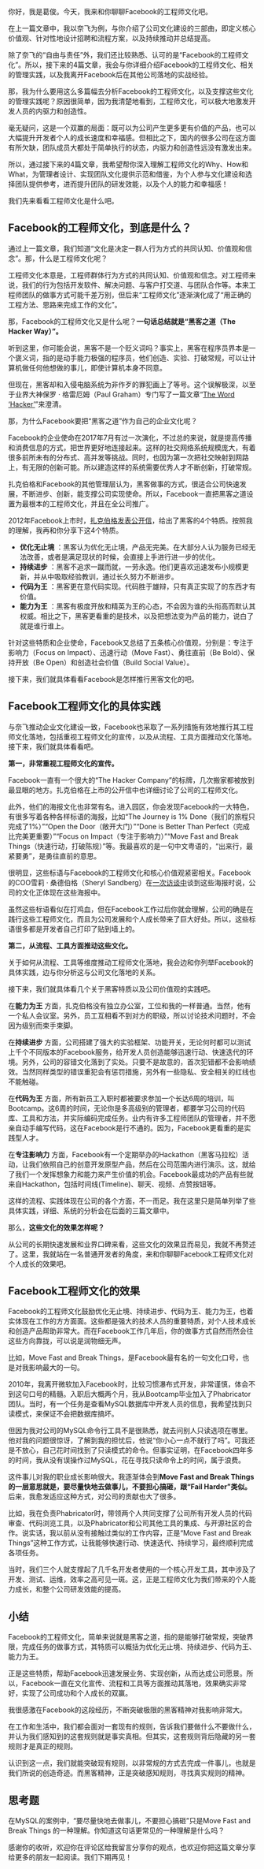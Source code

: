 你好，我是葛俊。今天，我来和你聊聊Facebook的工程师文化吧。

在上一篇文章中，我以奈飞为例，与你介绍了公司文化建设的三部曲，即定义核心价值观、针对性地设计招聘和流程方案，以及持续推动并总结提高。

除了奈飞的“自由与责任”外，我们还比较熟悉、认可的是“Facebook的工程师文化”。所以，接下来的4篇文章，我会与你详细介绍Facebook的工程师文化、相关的管理实践，以及我离开Facebook后在其他公司落地的实战经验。

那，我为什么要用这么多篇幅去分析Facebook的工程师文化，以及支撑这些文化的管理实践呢？原因很简单，因为我清楚地看到，工程师文化，可以极大地激发开发人员的内驱力和创造性。

毫无疑问，这是一个双赢的局面：既可以为公司产生更多更有价值的产品，也可以大幅提升开发者个人的成长速度和幸福感。但相比之下，国内的很多公司在这方面有所欠缺，团队成员大都处于简单执行的状态，内驱力和创造性远没有激发出来。

所以，通过接下来的4篇文章，我希望帮你深入理解工程师文化的Why、How和What，为管理者设计、实现团队文化提供示范和借鉴，为个人参与文化建设和选择团队提供参考，进而提升团队的研发效能，以及个人的能力和幸福感！

我们先来看看工程师文化是什么吧。

## Facebook的工程师文化，到底是什么？

通过上一篇文章，我们知道“文化是决定一群人行为方式的共同认知、价值观和信念”。那，什么是工程师文化呢？

工程师文化本意是，工程师群体行为方式的共同认知、价值观和信念。对工程师来说，我们的行为包括开发软件、解决问题、与客户打交道、与团队合作等。本来工程师团队的做事方式可能千差万别，但后来“工程师文化”逐渐演化成了“用正确的工程方法、思路来完成工作的文化”。

那，Facebook的工程师文化又是什么呢？**一句话总结就是“黑客之道（The Hacker Way）”。** 

听到这里，你可能会说，黑客不是一个贬义词吗？事实上，黑客在程序员界本是一个褒义词，指的是动手能力极强的程序员，他们创造、实验、打破常规，可以让计算机做任何他想做的事儿，即使计算机本身不同意。

但现在，黑客却和入侵电脑系统为非作歹的罪犯画上了等号。这个误解极深，以至于业界大神保罗 · 格雷厄姆（Paul Graham）专门写了一篇文章“[The Word ‘Hacker’][The Word _Hacker]”来澄清。

那，为什么Facebook要把“黑客之道”作为自己的企业文化呢？

Facebook的企业使命在2017年7月有过一次演化，不过总的来说，就是提高传播和消费信息的方式，把世界更好地连接起来。这样的社交网络系统规模庞大，有着很多前所未有的分布式、高并发等挑战。同时，也因为第一次把社交映射到网路上，有无限的创新可能。所以建造这样的系统需要优秀人才不断创新，打破常规。

扎克伯格和Facebook的其他管理层认为，黑客做事的方式，很适合公司快速发展，不断进步、创新，能支撑公司实现使命。所以，Facebook一直把黑客之道设置为最根本的工程师文化，并且在全公司推广。

2012年Facebook上市时，[扎克伯格发表公开信][Link 1]，给出了黑客的4个特质。按照我的理解，我再和你分享下这4个特质。

 *  **优化无止境** ：黑客认为优化无止境，产品无完美。在大部分人认为服务已经无法改善，或者是满足现状的时候，会直接上手进行进一步的优化。
 *  **持续进步** ：黑客不追求一蹴而就，一劳永逸。他们更喜欢迅速发布小规模更新，并从中吸取经验教训，通过长久努力不断进步。
 *  **代码为王** ：黑客更在意代码实现。代码胜于雄辩，只有真正实现了的东西才有价值。
 *  **能力为王** ：黑客有极度开放和精英为王的心态，不会因为谁的头衔高而默认其权威。相比之下，黑客更看重的是技术，以及把想法变为产品的能力，说白了就是谁行谁上。

针对这些特质和企业使命，Facebook又总结了五条核心价值观，分别是：专注于影响力（Focus on Impact）、迅速行动（Move Fast）、勇往直前（Be Bold）、保持开放（Be Open）和创造社会价值（Build Social Value）。

接下来，我们就具体看看Facebook是怎样推行黑客文化的吧。

## Facebook工程师文化的具体实践

与奈飞推动企业文化建设一致，Facebook也采取了一系列措施有效地推行其工程师文化落地，包括重视工程师文化的宣传，以及从流程、工具方面推动文化落地。接下来，我们就具体看看吧。

**第一，非常重视工程师文化的宣传。** 

Facebook一直有一个很大的“The Hacker Company”的标牌，几次搬家都被放到最显眼的地方。扎克伯格在上市的公开信中也详细讨论了公司的工程师文化。

此外，他们的海报文化也非常有名。进入园区，你会发现Facebook的一大特色，有很多写着各种各样标语的海报，比如“The Journey is 1% Done（我们的旅程只完成了1%）”“Open the Door（敞开大门）”“Done is Better Than Perfect（完成比完美更重要）”“Focus on Impact（专注于影响力）”“Move Fast and Break Things（快速行动，打破陈规）”等。我最喜欢的是一句中文粤语的，“出来行，最紧要勇”，是勇往直前的意思。

很明显，这些标语与Facebook的工程师文化和核心价值观紧密相关。Facebook的COO雪莉 · 桑德伯格（Sheryl Sandberg）在[一次访谈中][Link 2]谈到这些海报时说，公司的文化正体现在这些海报中。

虽然这些标语看似在打鸡血，但在Facebook工作过后你就会理解，公司的确是在践行这些工程师文化，而且为公司发展和个人成长带来了巨大好处。所以，这些标语很多都是开发者自己打印了贴到墙上的。

**第二，从流程、工具方面推动这些文化。** 

关于如何从流程、工具等维度推动工程师文化落地，我会边和你列举Facebook的具体实践，边与你分析这与公司文化落地的关系。

接下来，我们就具体看几个关于黑客特质以及公司价值观的实践吧。

在**能力为王** 方面，扎克伯格没有独立办公室，工位和我的一样普通。当然，他有一个私人会议室。另外，员工互相看不到对方的职级，所以讨论技术问题时，不会因为级别而束手束脚。

在**持续进步** 方面，公司搭建了强大的实验框架、功能开关，无论何时都可以测试上千个不同版本的Facebook服务，给开发人员创造能够迅速行动、快速迭代的环境。另外，公司的容错文化落到了实处。只要不是故意的，首次犯错都不会影响绩效。当然同样类型的错误重犯会有惩罚措施，另外有一些隐私、安全相关的红线也不能触碰。

在**代码为王** 方面，所有新员工入职时都被要求参加一个长达6周的培训，叫Bootcamp。这6周的时间，无论你是多高级别的管理者，都要学习公司的代码库、工具和方法，并实际编码完成任务。业内有许多工程师团队的管理者，并不愿亲自动手编写代码，这在Facebook是行不通的。因为，Facebook更看重的是实践型人才。

在**专注影响力** 方面，Facebook有一个定期举办的Hackathon（黑客马拉松）活动，让我们依照自己的创意开发原型产品，然后在公司范围内进行演示。这，就给了我们一个发挥想象力和能力来产生价值的机会。Facebook最成功的产品有些就来自Hackathon，包括时间线(Timeline)、聊天、视频、点赞按钮等。

这样的流程、实践体现在公司的各个方面，不一而足。我在这里只是简单列举了些具体实践，详细、系统的分析会在后面的三篇文章中。

那么，**这些文化的效果怎样呢？** 

从公司的长期快速发展和业界口碑来看，这些文化的效果显而易见，我就不再赘述了。这里，我就站在一名普通开发者的角度，来和你聊聊Facebook工程师文化对个人成长的效果吧。

## Facebook工程师文化的效果

Facebook的工程师文化鼓励优化无止境、持续进步、代码为王、能力为王，也着实体现在工作的方方面面。这些都是强大的技术人员的重要特质，对个人技术成长和创造产品帮助非常大。而在Facebook工作几年后，你的做事方式自然而然会往这些方向靠拢，可以说是润物细无声。

比如，Move Fast and Break Things，是Facebook最有名的一句文化口号，也是对我影响最大的一句。

2010年，我离开微软加入Facebook时，比较习惯瀑布式开发，非常谨慎，体会不到这句口号的精髓。入职后大概两个月，我从Bootcamp毕业加入了Phabricator团队。当时，有一个任务是查看MySQL数据库中开发人员的信息，我希望找到只读模式，来保证不会把数据库搞坏。

但因为我对公司的MySQL命令行工具不是很熟悉，就去问别人只读选项在哪里。他对我的问题很惊讶，了解到我的担忧后，他说“你小心一点不就行了吗”。可我还是不放心，自己花时间找到了只读模式的命令。但事实证明，在Facebook四年多的时间，我从没有误操作过MySQL，花在寻找只读命令上的时间，属于浪费。

这件事儿对我的职业成长影响很大。我逐渐体会到**Move Fast and Break Things的一层意思就是，要尽量快地去做事儿，不要担心搞砸，跟“Fail Harder”类似。** 后来，我愈发适应这种方式，对公司的贡献也大了很多。

比如，我在负责Phabricator时，带领两个人共同支撑了公司所有开发人员的代码审查、代码浏览工具，以及Phabricator和公司其他工具的集成、与开源社区的合作。说实话，我以前从没有接触过类似的工作内容，正是“Move Fast and Break Things”这种工作方式，让我能够快速行动、快速迭代、持续学习，最终顺利完成各项任务。

当时，我们三个人就支撑起了几千名开发者使用的一个核心开发工具，其中涉及了开发、测试、运维，效率之高可见一斑。这，正是工程师文化为我们带来的个人能力成长，和整个公司研发效能的提高。

## 小结

Facebook的工程师文化，简单来说就是黑客之道，指的是能够打破常规，突破界限，完成任务的做事方式，其特质可以概括为优化无止境、持续进步、代码为王、能力为王。

正是这些特质，帮助Facebook迅速发展业务、实现创新，从而达成公司愿景。所以，Facebook一直在文化宣传、流程和工具等方面推动其落地，效果确实非常好，实现了公司成功和个人成长的双赢。

我很感激在Facebook的这段经历，不断突破极限的黑客精神对我影响非常大。

在工作和生活中，我们都会面对一套现有的规则，告诉我们要做什么不要做什么，并认为我们感知到的这套规则就是事实真相。但其实，这套规则背后隐藏的另一套规则才是真正的规则。

认识到这一点，我们就能突破现有规则，以非常规的方式去完成一件事儿，也就是我们所说的创造奇迹。而黑客精神，正是突破感知规则，寻找真实规则的精神。

## 思考题

在MySQL的案例中，“要尽量快地去做事儿，不要担心搞砸”只是Move Fast and Break Things 的一种理解。你知道这句话更常见的一种理解是什么吗？

感谢你的收听，欢迎你在评论区给我留言分享你的观点，也欢迎你把这篇文章分享给更多的朋友一起阅读。我们下期再见！


[The Word _Hacker]: http://www.paulgraham.com/gba.html
[Link 1]: https://www.wired.com/2012/02/zuck-letter/
[Link 2]: https://techcrunch.com/2012/01/19/sheryl-sandberg-valley-girl/

